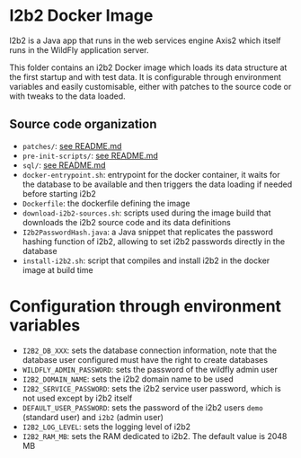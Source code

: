 # I2b2 Docker Image

I2b2 is a Java app that runs in the web services engine Axis2 which itself runs in the WildFly application server.

This folder contains an i2b2 Docker image which loads its data structure at the first startup and with test data.
It is configurable through environment variables and easily customisable, either with patches to the source code or with
tweaks to the data loaded.

## Source code organization
- `patches/`: [see README.md](patches/README.md)
- `pre-init-scripts/`: [see README.md](pre-init-scripts/README.md)
- `sql/`: [see README.md](sql/README.md)
- `docker-entrypoint.sh`: entrypoint for the docker container, it waits for the
  database to be available and then triggers the data loading if needed before starting i2b2
- `Dockerfile`: the dockerfile defining the image
- `download-i2b2-sources.sh`: scripts used during the image build that downloads the i2b2 source code and its data definitions
- `I2b2PasswordHash.java`: a Java snippet that replicates the password hashing function of i2b2, allowing to set i2b2
  passwords directly in the database
- `install-i2b2.sh`: script that compiles and install i2b2 in the docker image at build time

# Configuration through environment variables
- `I2B2_DB_XXX`: sets the database connection information, note that the database user configured must have the right to create databases
- `WILDFLY_ADMIN_PASSWORD`: sets the password of the wildfly admin user
- `I2B2_DOMAIN_NAME`: sets the i2b2 domain name to be used
- `I2B2_SERVICE_PASSWORD`: sets the i2b2 service user password, which is not used except by i2b2 itself
- `DEFAULT_USER_PASSWORD`: sets the password of the i2b2 users `demo` (standard user) and `i2b2` (admin user)
- `I2B2_LOG_LEVEL`: sets the logging level of i2b2
- `I2B2_RAM_MB`: sets the RAM dedicated to i2b2. The default value is 2048 MB
